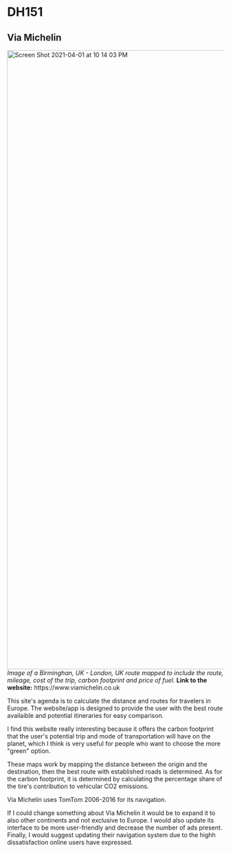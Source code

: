 # DH151
## Via Michelin
<img width="1436" alt="Screen Shot 2021-04-01 at 10 14 03 PM" src="https://user-images.githubusercontent.com/77029932/113383255-5e088380-9338-11eb-999e-6b95a16cc92c.png">
<i> 
Image of a Birminghan, UK - London, UK route mapped to include the route, mileage, cost of the trip, carbon footprint and price of fuel.
</i>

<b>
  Link to the website:</b> https://www.viamichelin.co.uk

This site's agenda is to calculate the distance and routes for travelers in Europe. The website/app is designed to provide the user with the best route availaible and potential itineraries for easy comparison. 

I find this website really interesting because it offers the carbon footprint that the user's potential trip and mode of transportation will have on the planet, which I think is very useful for people who want to choose the more "green" option.

These maps work by mapping the distance between the origin and the destination, then the best route with established roads is determined. As for the carbon footprint, it is determined by calculating the percentage share of the tire's contribution to vehicular CO2 emissions.

Via Michelin uses TomTom 2006-2016 for its navigation. 

If I could change something about Via Michelin it would be to expand it to also other continents and not exclusive to Europe. I would also update its interface to be more user-friendly and decrease the number of ads present. Finally, I would suggest updating their navigation system due to the highh dissatisfaction online users have expressed.


